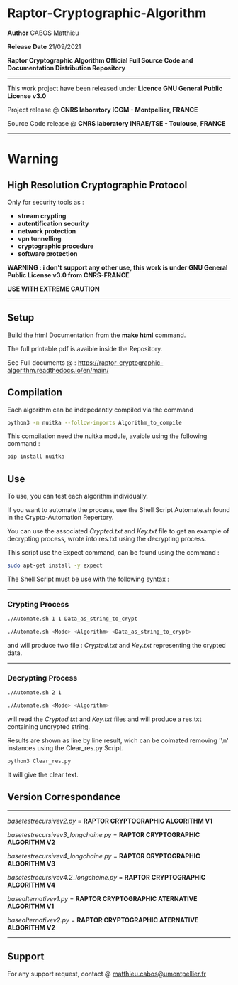 # Raptor-Cryptographic-Algorithm

**Author**  CABOS Matthieu

**Release Date** 21/09/2021

**Raptor Cryptographic Algorithm Official Full Source Code and Documentation Distribution Repository**

______________________________________________________________________________________________________

This work project have been released under **Licence GNU General Public License v3.0** 

Project release @ **CNRS laboratory ICGM - Montpellier, FRANCE**         

Source Code release @ **CNRS laboratory INRAE/TSE - Toulouse, FRANCE**   

______________________________________________________________________________________________________

# Warning

## High Resolution Cryptographic Protocol

Only for security tools as :
  
  * **stream crypting**
  * **autentification security**
  * **network protection**
  * **vpn tunnelling**
  * **cryptographic procedure**
  * **software protection**
  
**WARNING : i don't support any other use, this work is under GNU General Public License v3.0 from CNRS-FRANCE**

**USE WITH EXTREME CAUTION**


______________________________________________________________________________________________________

## Setup

Build the html Documentation from the **make html** command.

The full printable pdf is avaible inside the Repository.

See Full documents @ : https://raptor-cryptographic-algorithm.readthedocs.io/en/main/


## Compilation
  
 Each algorithm can be indepedantly compiled via the command
 ```bash
 python3 -m nuitka --follow-imports Algorithm_to_compile
 ```
 This compilation need the nuitka module, avaible using the following command :
  ```bash
 pip install nuitka
  ```
 
## Use

To use, you can test each algorithm individually. 

If you want to automate the process, use the Shell Script Automate.sh found in the Crypto-Automation Repertory.

You can use the associated *Crypted.txt* and *Key.txt* file to get an example of decrypting process, wrote into res.txt using the decrypting process.

This script use the Expect command, can be found using the command :

 ```bash
sudo apt-get install -y expect
 ``` 
 
The Shell Script must be use with the following syntax :
 
***********************************************

### Crypting Process

 ```bash
./Automate.sh 1 1 Data_as_string_to_crypt

./Automate.sh <Mode> <Algorithm> <Data_as_string_to_crypt>
 ```  
and will produce two file : *Crypted.txt* and *Key.txt* representing the crypted data.

***********************************************

### Decrypting Process

  ```bash 
./Automate.sh 2 1

./Automate.sh <Mode> <Algorithm>
  ``` 
 will read the *Crypted.txt* and *Key.txt* files and will produce a res.txt containing uncrypted string.
 
 Results are shown as line by line result, wich can be colmated removing '\n' instances using the Clear_res.py Script.
 
 ```bash 
 python3 Clear_res.py
  ```
 It will give the clear text.
 
## Version Correspondance


 ***********************************************
 

*basetestrecursivev2.py*               = **RAPTOR CRYPTOGRAPHIC ALGORITHM V1**

*basetestrecursivev3_longchaine.py*    = **RAPTOR CRYPTOGRAPHIC ALGORITHM V2**

*basetestrecursivev4_longchaine.py*    = **RAPTOR CRYPTOGRAPHIC ALGORITHM V3**

*basetestrecursivev4.2_longchaine.py*  = **RAPTOR CRYPTOGRAPHIC ALGORITHM V4**

*basealternativev1.py*                 = **RAPTOR CRYPTOGRAPHIC ATERNATIVE ALGORITHM V1**

*basealternativev2.py*                 = **RAPTOR CRYPTOGRAPHIC ATERNATIVE ALGORITHM V2**
 
 ***********************************************
 
## Support

For any support request, contact @ matthieu.cabos@umontpellier.fr
